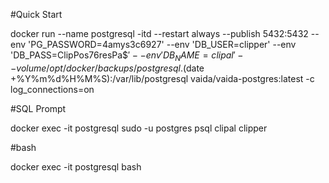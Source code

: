 
#Quick Start

docker run --name postgresql -itd --restart always --publish 5432:5432 --env 'PG_PASSWORD=4amys3c6927' --env 'DB_USER=clipper' --env 'DB_PASS=ClipPos76resPa$$' --env 'DB_NAME=clipal'  --volume /opt/docker/backups/postgresql.$(date +%Y%m%d%H%M%S):/var/lib/postgresql vaida/vaida-postgres:latest  -c log_connections=on

#SQL Prompt

docker exec -it postgresql sudo -u postgres psql clipal clipper

#bash

docker exec -it postgresql bash